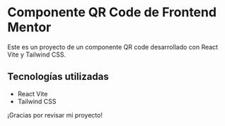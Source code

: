 # Componente QR Code de Frontend Mentor

Este es un proyecto de un componente QR code desarrollado con React Vite y Tailwind CSS.

## Tecnologías utilizadas

- React Vite
- Tailwind CSS

¡Gracias por revisar mi proyecto!
